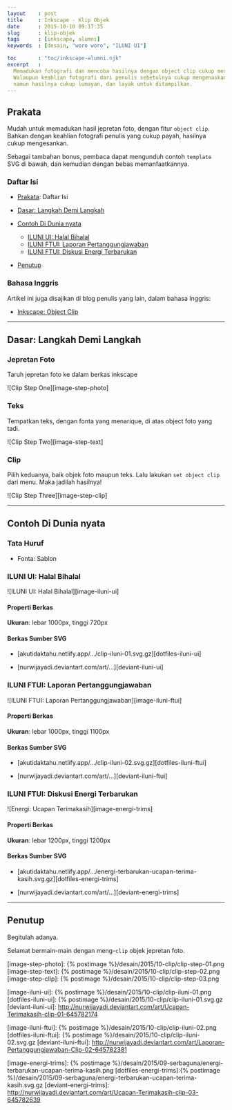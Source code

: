 ```yaml
---
layout    : post
title     : Inkscape - Klip Objek
date      : 2015-10-10 09:17:35
slug      : klip-objek
tags      : [inkscape, alumni]
keywords  : [desain, "woro woro", "ILUNI UI"]

toc       : "toc/inkscape-alumni.njk"
excerpt   : 
  Memadukan fotografi dan mencoba hasilnya dengan object clip cukup menyenangkan.
  Walaupun keahlian fotografi dari penulis sebetulnya cukup mengenaskan,
  namun hasilnya cukup lumayan, dan layak untuk ditampilkan.
---
```


<a name="prakata"></a>

## Prakata

Mudah untuk memadukan hasil jepretan foto,
dengan fitur `object clip`.
Bahkan dengan keahlian fotografi penulis yang cukup payah,
hasilnya cukup mengesankan.

Sebagai tambahan bonus,
pembaca dapat mengunduh contoh `template` SVG di bawah,
dan kemudian dengan bebas memanfaatkannya.

### Daftar Isi

* [Prakata](#prakata): Daftar Isi

* [Dasar: Langkah Demi Langkah](#dasar)

* [Contoh Di Dunia nyata](#contoh-nyata)
  * [ILUNI UI: Halal Bihalal](#halal-bihalal)
  * [ILUNI FTUI: Laporan Pertanggungjawaban](#laporan)
  * [ILUNI FTUI: Diskusi Energi Terbarukan](#energi)

* [Penutup](#penutup)

### Bahasa Inggris

Artikel ini juga disajikan di blog penulis yang lain,
dalam bahasa Inggris:

* [Inkscape: Object Clip][english-version]

-- -- --

<a name="dasar"></a>

## Dasar: Langkah Demi Langkah

### Jepretan Foto

Taruh jepretan foto ke dalam berkas inkscape

![Clip Step One][image-step-photo]

### Teks

Tempatkan teks, dengan fonta yang menarique,
di atas object foto yang tadi.

![Clip Step Two][image-step-text]

### Clip

Pilih keduanya, baik objek foto maupun teks.
Lalu lakukan `set object clip` dari menu.
Maka jadilah hasilnya!

![Clip Step Three][image-step-clip]

-- -- --

<a name="contoh-nyata"></a>

## Contoh Di Dunia nyata

### Tata Huruf

* Fonta: Sablon

<a name="halal-bihalal"></a>

### ILUNI UI: Halal Bihalal

![ILUNI UI: Halal Bihalal][image-iluni-ui]

#### Properti Berkas

**Ukuran**: lebar 1000px, tinggi 720px

#### Berkas Sumber SVG

* [akutidaktahu.netlify.app/.../clip-iluni-01.svg.gz][dotfiles-iluni-ui]

* [nurwijayadi.deviantart.com/art/...][deviant-iluni-ui]

<a name="laporan"></a>

### ILUNI FTUI: Laporan Pertanggungjawaban

![ILUNI FTUI: Laporan Pertanggungjawaban][image-iluni-ftui]

#### Properti Berkas

**Ukuran**: lebar 1000px, tinggi 1100px

#### Berkas Sumber SVG

* [akutidaktahu.netlify.app/.../clip-iluni-02.svg.gz][dotfiles-iluni-ftui]

* [nurwijayadi.deviantart.com/art/...][deviant-iluni-ftui]

<a name="energi"></a>

### ILUNI FTUI: Diskusi Energi Terbarukan

![Energi: Ucapan Terimakasih][image-energi-trims]

#### Properti Berkas

**Ukuran**: lebar 1200px, tinggi 1200px

#### Berkas Sumber SVG

* [akutidaktahu.netlify.app/.../energi-terbarukan-ucapan-terima-kasih.svg.gz][dotfiles-energi-trims]

* [nurwijayadi.deviantart.com/art/...][deviant-energi-trims]

-- -- --

<a name="penutup"></a>

## Penutup

Begitulah adanya.

Selamat bermain-main dengan meng-`clip` objek jepretan foto.

[//]: <> ( -- -- -- links below -- -- -- )

[english-version]:      https://epsi-rns.gitlab.io/design/2015/10/10/inkscape-object-clip/

[image-step-photo]:     {% postimage %}/desain/2015/10-clip/clip-step-01.png
[image-step-text]:      {% postimage %}/desain/2015/10-clip/clip-step-02.png
[image-step-clip]:      {% postimage %}/desain/2015/10-clip/clip-step-03.png

[image-iluni-ui]:       {% postimage %}/desain/2015/10-clip/clip-iluni-01.png
[dotfiles-iluni-ui]:    {% postimage %}/desain/2015/10-clip/clip-iluni-01.svg.gz
[deviant-iluni-ui]:     http://nurwijayadi.deviantart.com/art/Ucapan-Terimakasih-clip-01-645782174

[image-iluni-ftui]:     {% postimage %}/desain/2015/10-clip/clip-iluni-02.png
[dotfiles-iluni-ftui]:  {% postimage %}/desain/2015/10-clip/clip-iluni-02.svg.gz
[deviant-iluni-ftui]:   http://nurwijayadi.deviantart.com/art/Laporan-Pertanggungjawaban-Clip-02-645782381

[image-energi-trims]:   {% postimage %}/desain/2015/09-serbaguna/energi-terbarukan-ucapan-terima-kasih.png
[dotfiles-energi-trims]:{% postimage %}/desain/2015/09-serbaguna/energi-terbarukan-ucapan-terima-kasih.svg.gz
[deviant-energi-trims]:  http://nurwijayadi.deviantart.com/art/Ucapan-Terimakasih-clip-03-645782639
